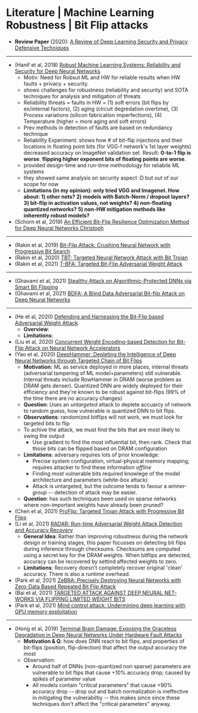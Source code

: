 # Literature | Machine Learning Robustness | Bit Flip attacks

* **Review Paper** (2020): [A Review of Deep Learning Security and Privacy Defensive Techniques](https://www.hindawi.com/journals/misy/2020/6535834/)
---
* (Hanif et al, 2018) [Robust Machine Learning Systems: Reliability and Security for Deep Neural Networks](https://ieeexplore.ieee.org/document/8474192)
   * Motiv: Need for Robsut ML and HW for reliable results when HW faults + privacy + security.
   * shows challenges for robustness (reliability and security) and SOTA techniques for analysis and mitigation of threats
   * Reliability threats = faults in HW = (1) soft errors (bit flips by ex/internal factors), (2) aging (circuit degredation overtime), (3) Process variations (silicon fabrication imperfections), (4) Temperature (higher  = more aging and soft errors)
   * Prev methods in detection of faults are based on redundancy technique
   * Reliability Experiment: shows how # of bit-flip injections and their locations in floating point bits (for VGG-f network's 1st layer weights) decreased accuracy on ImageNet validation set. Result: **0-to-1 flip is worse**. **flipping higher exponent bits of floating points are worse**. 
   * provided design-time and run-time methodology for reliabile ML systems
   * they showed same analysis on security aspect :D but out of our scope for now
   * **Limitations (in my opinion): only tried VGG and Imagenet. How about: 1) other nets? 2) models with Batch-Norm / dropout layers? 3) bit-flip in activation values, not weights? 4) non-floating quantized networks? 5) non-HW mitigation methods like inherently robust models?** 
* (Schorn et al, 2019) [An Efficient Bit-Flip Resilience Optimization Method for Deep Neural Networks Christoph](https://ieeexplore.ieee.org/document/8714885)
---
* (Rakin et al, 2019) [Bit-Flip Attack: Crushing Neural Network with Progressive Bit Search](https://openaccess.thecvf.com/content_ICCV_2019/papers/Rakin_Bit-Flip_Attack_Crushing_Neural_Network_With_Progressive_Bit_Search_ICCV_2019_paper.pdf)
* (Rakin et al, 2020) [TBT: Targeted Neural Network Attack with Bit Trojan](https://arxiv.org/abs/1909.05193)
* (Rakin et al, 2021) [T-BFA: Targeted Bit-Flip Adversarial Weight Attack](https://arxiv.org/abs/2007.12336)
---
* (Ghavami et al, 2021) [Stealthy Attack on Algorithmic-Protected DNNs via Smart Bit Flipping](https://arxiv.org/abs/2112.13162)
* (Ghavami et al, 2021) [BDFA: A Blind Data Adversarial Bit-flip Attack on Deep Neural Networks](https://arxiv.org/abs/2112.03477)
---
* (He et al, 2020) [Defending and Harnessing the Bit-Flip based Adversarial Weight Attack](https://openaccess.thecvf.com/content_CVPR_2020/papers/He_Defending_and_Harnessing_the_Bit-Flip_Based_Adversarial_Weight_Attack_CVPR_2020_paper.pdf)
  * **Overview**:
  * **Limitations**:  
* (Liu et al, 2020) [Concurrent Weight Encoding-based Detection for Bit-Flip Attack on Neural Network Accelerators](https://ieeexplore.ieee.org/document/9256559)
* (Yao et al, 2020) [DeepHammer: Depleting the Intelligence of Deep Neural Networks through Targeted Chain of Bit Flips](https://www.usenix.org/conference/usenixsecurity20/presentation/yao)
  * **Motivation:** ML as service deployed in more places, internal threats (adversarial tampering of ML model+parameters) still vulnerable. Internal threats include RowHammer in DRAM (worse problem as DRAM gets denser). Quantized DNN are widely deployed for their efficiency and they're known to be robust against bit-flips (99% of the time there are no accuracy changes)
  * **Question**: Uses an *untargeted* attack to deplete accuarcy of network to random guess, how vulnerable is quantized DNN to bit flips.
  * **Observations**: randomized bitflips will not work, we must look for targeted bits to flip
  * To achive the attack, we must find the bits that are most likely to swing the output
    * Use gradient to find the most influential bit, then rank. Check that those bits can be flipped based on DRAM configuration
  * **Limitations**: adversary requires lots of prior knowledge:
    * Precise system configuration, virtual-physical memory mapping, requires attacker to find these information *offline*
    * Finding most vulnerable bits required knowlege of the model architecture and parameters (white-box attack)
    * Attack is untargeted, but the outcome tends to favour a *winner-group* -- detection of attack may be easier.
  * **Question**: has such techniques been used on sparse networks where non-important weights have already been pruned?
* (Chen et al, 2021) [ProFlip: Targeted Trojan Attack with Progressive Bit Flips](https://openaccess.thecvf.com/content/ICCV2021/papers/Chen_ProFlip_Targeted_Trojan_Attack_With_Progressive_Bit_Flips_ICCV_2021_paper.pdf)
* (Li et al, 2021) [RADAR: Run-time Adversarial Weight Attack Detection and Accuracy Recovery](https://arxiv.org/abs/2101.08254)
  * **General Idea**: Rather than improving robustness during the network design or training stages, this paper focusses on detecting bit flips during inference through checksums. Checksums are computed using a secret key for the DRAM weights. When bitflips are detected, accuracy can be recovered by settind affected weights to zero. 
  *  **Limitations**: Recovery doesn't completely recover original 'clean' accuracy. There is also a runtime overhead. 
* (Park et al, 2021) [ZeBRA: Precisely Destroying Neural Networks with Zero-Data Based Repeated Bit Flip Attack](https://arxiv.org/abs/2111.01080#:~:text=version%2C%20v2)
* (Bai et al, 2021) [TARGETED ATTACK AGAINST DEEP NEURAL NET- WORKS VIA FLIPPING LIMITED WEIGHT BITS](https://arxiv.org/abs/2102.10496)
* (Park et al, 2021) [Mind control attack: Undermining deep learning with GPU memory exploitation](https://www.sciencedirect.com/science/article/pii/S0167404820303886)

---

- (Hong et al, 2019) [Terminal Brain Damage: Exposing the Graceless Degradation in Deep Neural Networks Under Hardware Fault Attacks](https://arxiv.org/abs/1906.01017)
  - **Motivation & Q**: how does DNN react to bit flips, and properties of bit-flips (position, flip-direction) that affect the output accuracy the most
  - Observation:
    - Around half of DNNs (non-quantized non sparse) parameters are vulnerable to bit flips that cause +10% accuracy drop; caused by spikes of parameter value
    - All models contain "critical parameters" that cause +90% accuracy drop -- drop out and batch normalization is ineffective in mitigating the vulnerabiltiy -- this makes since since these techniques don't affect the "critical parameters" anyway.
